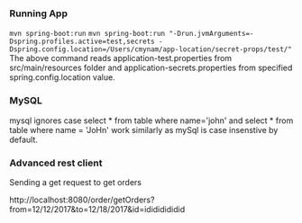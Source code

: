 ### Running App
`mvn spring-boot:run`
`mvn spring-boot:run "-Drun.jvmArguments=-Dspring.profiles.active=test,secrets -Dspring.config.location=/Users/cmynam/app-location/secret-props/test/"`
The above command reads application-test.properties from src/main/resources folder and application-secrets.properties 
from specified spring.config.location value.

### MySQL
mysql ignores case
select * from table where name='john' and select * from table where name = 'JoHn'
work similarly as mySql is case insenstive by default.

### Advanced rest client
Sending a get request to get orders

http://localhost:8080/order/getOrders?from=12/12/2017&to=12/18/2017&id=idididididid


